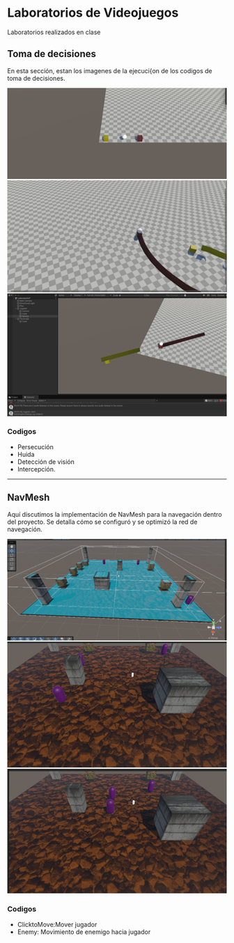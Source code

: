 # Laboratorios de Videojuegos

Laboratorios realizados en clase

## Toma de decisiones  

En esta sección, estan los imagenes de la ejecuci{on de los codigos de toma de decisiones.  

![Ejecución](./Assets/images/imagen1.png)  
![Ejecución](./Assets/images/imagen2.png)  
![Ejecución](./Assets/images/imagen3.png) 

### Codigos

- Persecución
- Huida
- Detección de visión
- Intercepción.   


---  

## NavMesh  

Aquí discutimos la implementación de NavMesh para la navegación dentro del proyecto. Se detalla cómo se configuró y se optimizó la red de navegación.  

![Ejecución](./Assets/images/3.png)  
![Ejecución](./Assets/images/1.png)  
![Ejecución](./Assets/images/2.png)

### Codigos

- ClicktoMove:Mover jugador   
- Enemy: Movimiento de enemigo hacia jugador  
